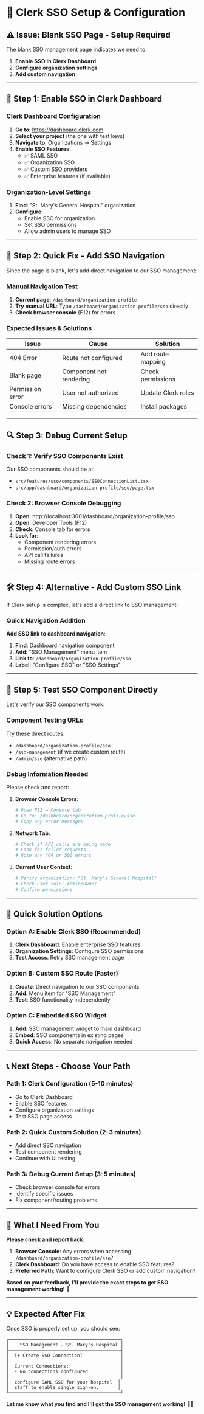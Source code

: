 # 🔧 Clerk SSO Setup & Configuration

## ⚠️ **Issue: Blank SSO Page - Setup Required**

The blank SSO management page indicates we need to:
1. **Enable SSO in Clerk Dashboard**
2. **Configure organization settings**
3. **Add custom navigation**

---

## 🎯 **Step 1: Enable SSO in Clerk Dashboard**

### **Clerk Dashboard Configuration**

1. **Go to**: https://dashboard.clerk.com
2. **Select your project** (the one with test keys)
3. **Navigate to**: Organizations → Settings
4. **Enable SSO Features**:
   - ✅ SAML SSO
   - ✅ Organization SSO
   - ✅ Custom SSO providers
   - ✅ Enterprise features (if available)

### **Organization-Level Settings**

1. **Find**: "St. Mary's General Hospital" organization
2. **Configure**:
   - Enable SSO for organization
   - Set SSO permissions
   - Allow admin users to manage SSO

---

## 🚀 **Step 2: Quick Fix - Add SSO Navigation**

Since the page is blank, let's add direct navigation to our SSO management:

### **Manual Navigation Test**

1. **Current page**: `/dashboard/organization-profile`
2. **Try manual URL**: Type `/dashboard/organization-profile/sso` directly
3. **Check browser console** (F12) for errors

### **Expected Issues & Solutions**

| Issue | Cause | Solution |
|-------|-------|----------|
| 404 Error | Route not configured | Add route mapping |
| Blank page | Component not rendering | Check permissions |
| Permission error | User not authorized | Update Clerk roles |
| Console errors | Missing dependencies | Install packages |

---

## 🔍 **Step 3: Debug Current Setup**

### **Check 1: Verify SSO Components Exist**

Our SSO components should be at:
- `src/features/sso/components/SSOConnectionList.tsx`
- `src/app/dashboard/organization-profile/sso/page.tsx`

### **Check 2: Browser Console Debugging**

1. **Open**: http://localhost:3001/dashboard/organization-profile/sso
2. **Open**: Developer Tools (F12)
3. **Check**: Console tab for errors
4. **Look for**:
   - Component rendering errors
   - Permission/auth errors
   - API call failures
   - Missing route errors

---

## 🛠️ **Step 4: Alternative - Add Custom SSO Link**

If Clerk setup is complex, let's add a direct link to SSO management:

### **Quick Navigation Addition**

**Add SSO link to dashboard navigation**:

1. **Find**: Dashboard navigation component
2. **Add**: "SSO Management" menu item
3. **Link to**: `/dashboard/organization-profile/sso`
4. **Label**: "Configure SSO" or "SSO Settings"

---

## 🧪 **Step 5: Test SSO Component Directly**

Let's verify our SSO components work:

### **Component Testing URLs**

Try these direct routes:
- `/dashboard/organization-profile/sso`
- `/sso-management` (if we create custom route)
- `/admin/sso` (alternative path)

### **Debug Information Needed**

Please check and report:

1. **Browser Console Errors**:
   ```bash
   # Open F12 → Console tab
   # Go to: /dashboard/organization-profile/sso
   # Copy any error messages
   ```

2. **Network Tab**:
   ```bash
   # Check if API calls are being made
   # Look for failed requests
   # Note any 404 or 500 errors
   ```

3. **Current User Context**:
   ```bash
   # Verify organization: "St. Mary's General Hospital"
   # Check user role: Admin/Owner
   # Confirm permissions
   ```

---

## 🎯 **Quick Solution Options**

### **Option A: Enable Clerk SSO (Recommended)**

1. **Clerk Dashboard**: Enable enterprise SSO features
2. **Organization Settings**: Configure SSO permissions
3. **Test Access**: Retry SSO management page

### **Option B: Custom SSO Route (Faster)**

1. **Create**: Direct navigation to our SSO components
2. **Add**: Menu item for "SSO Management"
3. **Test**: SSO functionality independently

### **Option C: Embedded SSO Widget**

1. **Add**: SSO management widget to main dashboard
2. **Embed**: SSO components in existing pages
3. **Quick Access**: No separate navigation needed

---

## 📞 **Next Steps - Choose Your Path**

### **Path 1: Clerk Configuration (5-10 minutes)**
- Go to Clerk Dashboard
- Enable SSO features
- Configure organization settings
- Test SSO page access

### **Path 2: Quick Custom Solution (2-3 minutes)**
- Add direct SSO navigation
- Test component rendering
- Continue with UI testing

### **Path 3: Debug Current Setup (3-5 minutes)**
- Check browser console for errors
- Identify specific issues
- Fix component/routing problems

---

## 🔧 **What I Need From You**

**Please check and report back**:

1. **Browser Console**: Any errors when accessing `/dashboard/organization-profile/sso`?
2. **Clerk Dashboard**: Do you have access to enable SSO features?
3. **Preferred Path**: Want to configure Clerk SSO or add custom navigation?

**Based on your feedback, I'll provide the exact steps to get SSO management working!** 🚀

---

## 💡 **Expected After Fix**

Once SSO is properly set up, you should see:

```
┌─────────────────────────────────────────┐
│    SSO Management - St. Mary's Hospital │
├─────────────────────────────────────────┤
│  [+ Create SSO Connection]              │
│                                         │
│  Current Connections:                   │
│  • No connections configured            │
│                                         │
│  Configure SAML SSO for your hospital  │
│  staff to enable single sign-on.       │
└─────────────────────────────────────────┘
```

**Let me know what you find and I'll get the SSO management working!** 🏥✨

